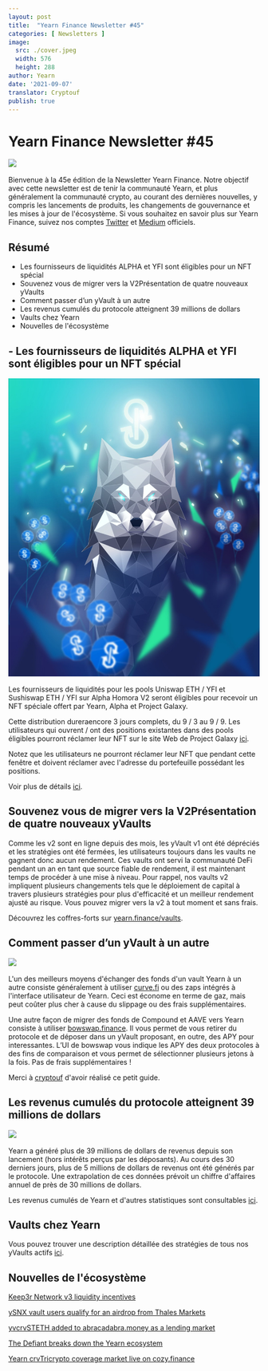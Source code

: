 ```yaml
---
layout: post
title:  "Yearn Finance Newsletter #45"
categories: [ Newsletters ]
image:
  src: ./cover.jpeg
  width: 576
  height: 288
author: Yearn
date: '2021-09-07'
translator: Cryptouf
publish: true
---
```


# Yearn Finance Newsletter #45

![](/image1.png)

Bienvenue à la 45e édition de la Newsletter Yearn Finance. Notre objectif avec cette newsletter est de tenir la communauté Yearn, et plus généralement la communauté crypto, au courant des dernières nouvelles, y compris les lancements de produits, les changements de gouvernance et les mises à jour de l'écosystème. Si vous souhaitez en savoir plus sur Yearn Finance, suivez nos comptes [Twitter](https://twitter.com/iearnfinance) et [Medium](https://medium.com/iearn) officiels.

## **Résumé**

- Les fournisseurs de liquidités ALPHA et YFI sont éligibles pour un NFT spécial
- Souvenez vous de migrer vers la V2Présentation de quatre nouveaux yVaults
- Comment passer d’un yVault à un autre
- Les revenus cumulés du protocole atteignent 39 millions de dollars
- Vaults chez Yearn
- Nouvelles de l'écosystème

## **- Les fournisseurs de liquidités ALPHA et YFI sont éligibles pour un NFT spécial**

![](./image2.png)

Les fournisseurs de liquidités pour les pools Uniswap ETH / YFI et Sushiswap ETH / YFI  sur Alpha Homora V2 seront éligibles pour recevoir un NFT spéciale offert par Yearn, Alpha et Project Galaxy.

Cette distribution dureraencore  3 jours complets, du 9 / 3 au 9 / 9. Les utilisateurs qui ouvrent / ont des positions existantes dans des pools éligibles pourront réclamer leur NFT sur le site Web de Project Galaxy [ici](https://galaxy.eco/AlphaFinanceLab/campaign/117).

Notez que les utilisateurs ne pourront réclamer leur NFT que pendant cette fenêtre et doivent réclamer avec l'adresse du portefeuille  possédant les positions.

Voir plus de détails [ici](https://twitter.com/AlphaFinanceLab/status/1433689307152195591).


## **Souvenez vous de migrer vers la V2Présentation de quatre nouveaux yVaults**

Comme les v2 sont en ligne depuis des mois, les yVault v1 ont été dépréciés et les stratégies ont été fermées, les utilisateurs toujours dans les vaults ne gagnent donc aucun rendement. Ces vaults ont servi la communauté DeFi pendant un an en tant que source fiable de rendement, il est maintenant  temps de procéder à une mise à niveau. Pour rappel, nos vaults v2 impliquent plusieurs changements tels que le déploiement de capital à travers plusieurs stratégies pour plus d'efficacité et un meilleur rendement ajusté au risque. Vous pouvez migrer vers la v2 à tout moment et sans frais.

Découvrez les coffres-forts sur [yearn.finance/vaults](https://yearn.finance/vaults).


## **Comment passer d’un yVault à un autre**

![](/_newsletters/Yearn-Finance-Newsletter-45/image3.png)

L'un des meilleurs moyens d'échanger des fonds d'un vault Yearn  à un autre consiste généralement à utiliser [curve.fi](https://curve.fi/) ou des zaps intégrés à l'interface utilisateur de Yearn. Ceci est économe en terme de gaz, mais peut coûter plus cher à cause du slippage ou des frais supplémentaires.

Une autre façon de migrer des fonds de Compound et AAVE vers Yearn consiste à utiliser [bowswap.finance](https://bowswap.finance/). Il vous permet de vous retirer du protocole et de déposer dans un yVault  proposant, en outre, des APY  pour interessantes. L’UI de bowswap vous indique les APY des deux protocoles à des fins de comparaison et vous permet de sélectionner plusieurs jetons à la fois. Pas de frais supplémentaires !

Merci à [cryptouf](https://twitter.com/cryptouf) d'avoir réalisé ce petit guide.



## **Les revenus cumulés du protocole atteignent 39 millions de dollars**

![](/_newsletters/Yearn-Finance-Newsletter-45/image4.png)

Yearn a généré plus de 39 millions de dollars de revenus depuis son lancement (hors intérêts perçus par les déposants). Au cours des 30 derniers jours, plus de 5 millions de dollars de revenus ont été générés par le protocole. Une extrapolation de ces données prévoit un chiffre d'affaires annuel de près de 30 millions de dollars.

Les revenus cumulés de Yearn et d'autres statistiques sont consultables [ici](https://www.yfistats.com/).



## Vaults chez Yearn

Vous pouvez trouver une description détaillée des stratégies de tous nos yVaults actifs [ici](https://medium.com/yearn-state-of-the-vaults/the-vaults-at-yearn-9237905ffed3).


## Nouvelles de l'écosystème

[Keep3r Network v3 liquidity incentives](https://twitter.com/AndreCronjeTech/status/1434125562281332737)

[ySNX vault users qualify for an airdrop from Thales Markets](https://twitter.com/thalesmarket/status/1434889906657144834)

[yvcrvSTETH added to abracadabra.money as a lending market](https://twitter.com/MIM_Spell/status/1430975000350281732?s=20)

[The Defiant breaks down the Yearn ecosystem](https://thedefiant.io/yearn-finance-ecosystem-breakdown-pushing-the-boundaries-of-human-coordination/)

[Yearn crvTricrypto coverage market live on cozy.finance](https://twitter.com/cozyfinance/status/1433602125792038913)
